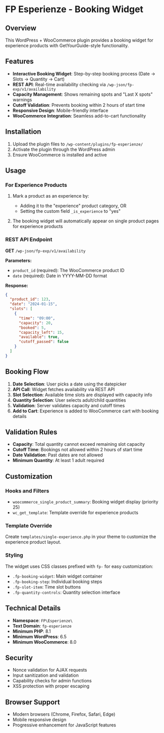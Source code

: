 # FP Esperienze - Booking Widget

## Overview

This WordPress + WooCommerce plugin provides a booking widget for experience products with GetYourGuide-style functionality.

## Features

- **Interactive Booking Widget**: Step-by-step booking process (Date → Slots → Quantity → Cart)
- **REST API**: Real-time availability checking via `/wp-json/fp-exp/v1/availability`
- **Capacity Management**: Shows remaining spots and "Last X spots" warnings
- **Cutoff Validation**: Prevents booking within 2 hours of start time
- **Responsive Design**: Mobile-friendly interface
- **WooCommerce Integration**: Seamless add-to-cart functionality

## Installation

1. Upload the plugin files to `/wp-content/plugins/fp-esperienze/`
2. Activate the plugin through the WordPress admin
3. Ensure WooCommerce is installed and active

## Usage

### For Experience Products

1. Mark a product as an experience by:
   - Adding it to the "experience" product category, OR
   - Setting the custom field `_is_experience` to "yes"

2. The booking widget will automatically appear on single product pages for experience products

### REST API Endpoint

**GET** `/wp-json/fp-exp/v1/availability`

**Parameters:**
- `product_id` (required): The WooCommerce product ID
- `date` (required): Date in YYYY-MM-DD format

**Response:**
```json
{
  "product_id": 123,
  "date": "2024-01-15",
  "slots": [
    {
      "time": "09:00",
      "capacity": 20,
      "booked": 5,
      "capacity_left": 15,
      "available": true,
      "cutoff_passed": false
    }
  ]
}
```

## Booking Flow

1. **Date Selection**: User picks a date using the datepicker
2. **API Call**: Widget fetches availability via REST API
3. **Slot Selection**: Available time slots are displayed with capacity info
4. **Quantity Selection**: User selects adult/child quantities
5. **Validation**: Server validates capacity and cutoff times
6. **Add to Cart**: Experience is added to WooCommerce cart with booking details

## Validation Rules

- **Capacity**: Total quantity cannot exceed remaining slot capacity
- **Cutoff Time**: Bookings not allowed within 2 hours of start time
- **Date Validation**: Past dates are not allowed
- **Minimum Quantity**: At least 1 adult required

## Customization

### Hooks and Filters

- `woocommerce_single_product_summary`: Booking widget display (priority 25)
- `wc_get_template`: Template override for experience products

### Template Override

Create `templates/single-experience.php` in your theme to customize the experience product layout.

### Styling

The widget uses CSS classes prefixed with `fp-` for easy customization:
- `.fp-booking-widget`: Main widget container
- `.fp-booking-step`: Individual booking steps
- `.fp-slot-item`: Time slot buttons
- `.fp-quantity-controls`: Quantity selection interface

## Technical Details

- **Namespace**: `FP\Esperienze\`
- **Text Domain**: `fp-esperienze`
- **Minimum PHP**: 8.1
- **Minimum WordPress**: 6.5
- **Minimum WooCommerce**: 8.0

## Security

- Nonce validation for AJAX requests
- Input sanitization and validation
- Capability checks for admin functions
- XSS protection with proper escaping

## Browser Support

- Modern browsers (Chrome, Firefox, Safari, Edge)
- Mobile responsive design
- Progressive enhancement for JavaScript features